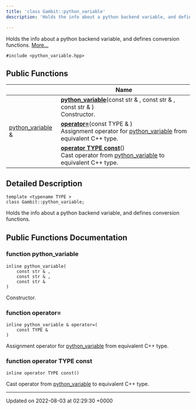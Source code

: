 ```yaml
---
title: 'class Gambit::python_variable'
description: 'Holds the info about a python backend variable, and defines conversion functions. '

---
```









Holds the info about a python backend variable, and defines conversion functions.  [More...](#detailed-description)


`#include <python_variable.hpp>`

## Public Functions

|                | Name           |
| -------------- | -------------- |
| | **[python_variable](/documentation/code/main/classes/classgambit_1_1python__variable/#function-python-variable)**(const str & , const str & , const str & )<br>Constructor.  |
| [python_variable](/documentation/code/main/classes/classgambit_1_1python__variable/) & | **[operator=](/documentation/code/main/classes/classgambit_1_1python__variable/#function-operator=)**(const TYPE & )<br>Assignment operator for [python_variable](/documentation/code/main/classes/classgambit_1_1python__variable/) from equivalent C++ type.  |
| | **[operator TYPE const](/documentation/code/main/classes/classgambit_1_1python__variable/#function-operator-type-const)**()<br>Cast operator from [python_variable](/documentation/code/main/classes/classgambit_1_1python__variable/) to equivalent C++ type.  |

## Detailed Description

```
template <typename TYPE >
class Gambit::python_variable;
```

Holds the info about a python backend variable, and defines conversion functions. 
## Public Functions Documentation

### function python_variable

```
inline python_variable(
    const str & ,
    const str & ,
    const str & 
)
```

Constructor. 

### function operator=

```
inline python_variable & operator=(
    const TYPE & 
)
```

Assignment operator for [python_variable](/documentation/code/main/classes/classgambit_1_1python__variable/) from equivalent C++ type. 

### function operator TYPE const

```
inline operator TYPE const()
```

Cast operator from [python_variable](/documentation/code/main/classes/classgambit_1_1python__variable/) to equivalent C++ type. 

-------------------------------

Updated on 2022-08-03 at 02:29:30 +0000